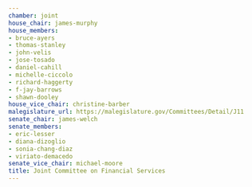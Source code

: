 ```yaml
---
chamber: joint
house_chair: james-murphy
house_members:
- bruce-ayers
- thomas-stanley
- john-velis
- jose-tosado
- daniel-cahill
- michelle-ciccolo
- richard-haggerty
- f-jay-barrows
- shawn-dooley
house_vice_chair: christine-barber
malegislature_url: https://malegislature.gov/Committees/Detail/J11
senate_chair: james-welch
senate_members:
- eric-lesser
- diana-dizoglio
- sonia-chang-diaz
- viriato-demacedo
senate_vice_chair: michael-moore
title: Joint Committee on Financial Services
---
```

